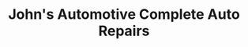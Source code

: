 ---
title: "John's Automotive Complete Auto Repairs"
url: /jacksonville/johns-automotive-complete-auto-repairs/
shop: Autowerkstatt
---